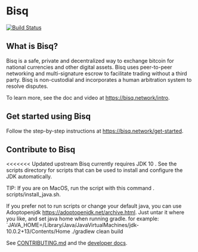 # Bisq

[![Build Status](https://travis-ci.org/bisq-network/bisq.svg?branch=master)](https://travis-ci.org/bisq-network/bisq)


## What is Bisq?

Bisq is a safe, private and decentralized way to exchange bitcoin for national currencies and other digital assets. Bisq uses peer-to-peer networking and multi-signature escrow to facilitate trading without a third party. Bisq is non-custodial and incorporates a human arbitration system to resolve disputes.

To learn more, see the doc and video at https://bisq.network/intro.


## Get started using Bisq

Follow the step-by-step instructions at https://bisq.network/get-started.


## Contribute to Bisq

<<<<<<< Updated upstream
Bisq currently requires JDK 10 . See the scripts directory for scripts that can be used to install and configure the JDK automatically.

TIP: If you are on MacOS, run the script with this command . scripts/install_java.sh.

If you prefer not to run scripts or change your default java, you can use Adoptopenjdk https://adoptopenjdk.net/archive.html. Just untar it where you like, and set java home when running gradle. for example: `JAVA_HOME=/Library/Java/JavaVirtualMachines/jdk-10.0.2+13/Contents/Home ./gradlew clean build



See [CONTRIBUTING.md](CONTRIBUTING.md) and the [developer docs](docs/README.md).

